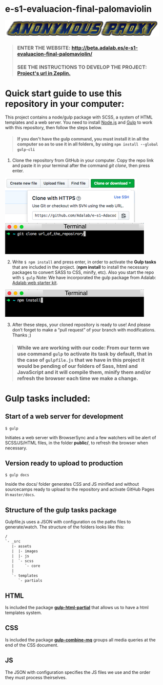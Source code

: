 # e-s1-evaluacion-final-palomaviolin

![](images/coollogo.png)


>### ENTER THE WEBSITE: http://beta.adalab.es/e-s1-evaluacion-final-palomaviolin/
>### SEE THE INSTRUCTIONS TO DEVELOP THE PROJECT: [Project's url in Zeplin.](https://zpl.io/VYBYXZw)

# Quick start guide to use this repository in your computer:

This project contains a node/gulp package with SCSS, a system of HTML templates and a web server. You need to install [Node.js](https://nodejs.org/) and [Gulp](https://gulpjs.com) to work with this repository, then follow the steps below.

>#### If you don't have the gulp command, you must install it in all the computer so as to use it in all folders, by using `npm install --global gulp-cli`

1. Clone the repository from GitHub in your computer. Copy the repo link and paste it in your terminal after the command *git clone*, then press enter.

![](images/url_clone.png)
![](images/git_clone.png)

2. Write `$ npm install` and press enter, in order to activate the **Gulp tasks** that are included in the project. (**npm install** to install the necessary packages to convert SASS to CSS, minify, etc). Also you start the repo with `$ gulp` 
Note: We have incorporated the gulp package from Adalab: [Adalab web starter kit](https://github.com/Adalab/Adalab-web-starter-kit).

![](images/npm_install.png)

3. After these steps, your cloned repository is ready to use! And please don’t forget to make a “pull request” of your branch with modifications. Thanks ;)

> ### While we are working with our code: From our term we use command `gulp` to activate its task by default, that in the case of `gulpfile.js` that we have in this project it would be pending of our folders of Sass, html and JavaScript and it will compile them, minify them and/or refresh the browser each time we make a change.

# Gulp tasks included:

## Start of a web server for development
```
$ gulp
```
Initiates a web server with BrowserSync and a few watchers will be alert of SCSS/JS/HTML files, in the folder **public/**, to refresh the browser when necessary.

## Version ready to upload to production
```
$ gulp docs
```
Inside the docs/ folder generates CSS and JS minified and without sourcecamps ready to upload to the repository and activate GitHub Pages in `master/docs`.

## Structure of the gulp tasks package
Gulpfile.js uses a JSON with configuration os the paths files to generate/watch.
The structure of the folders looks like this:
```
/
`- _src
   |- assets
   |  |- images
   |  |- js
   |  `- scss
   |     `- core
   |
   `- templates
      `- partials

```

## HTML
Is included the package [**gulp-html-partial**](https://www.npmjs.com/package/gulp-html-partial) that allows us to have a html templates system.

## CSS
Is included the package [**gulp-combine-mq**](https://www.npmjs.com/package/gulp-combine-mq) groups all media queries at the end of the CSS document.

## JS
The JSON with configuration specifies the JS files we use and the order they must process theirselves.